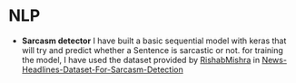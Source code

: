 # NLP
* __Sarcasm detector__
  I have built a basic sequential model with keras that will try and predict whether a Sentence is sarcastic or not.
  for training the model, I have used the dataset provided by [RishabMishra](https://github.com/rishabhmisra) in [News-Headlines-Dataset-For-Sarcasm-Detection](https://github.com/rishabhmisra/News-Headlines-Dataset-For-Sarcasm-Detection#:~:text=To%20overcome%20the%20limitations%20related,categories%20(which%20are%20sarcastic).)

